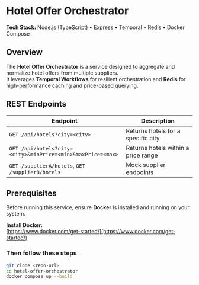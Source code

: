 # Hotel Offer Orchestrator

**Tech Stack:** Node.js (TypeScript) • Express • Temporal • Redis • Docker Compose

## Overview

The **Hotel Offer Orchestrator** is a service designed to aggregate and normalize hotel offers from multiple suppliers.  
It leverages **Temporal Workflows** for resilient orchestration and **Redis** for high-performance caching and price-based querying.

## REST Endpoints

| Endpoint                                                    | Description                         |
| ----------------------------------------------------------- | ----------------------------------- |
| `GET /api/hotels?city=<city>`                               | Returns hotels for a specific city  |
| `GET /api/hotels?city=<city>&minPrice=<min>&maxPrice=<max>` | Returns hotels within a price range |
| `GET /supplierA/hotels`, `GET /supplierB/hotels`            | Mock supplier endpoints             |

## Prerequisites

Before running this service, ensure **Docker** is installed and running on your system.

**Install Docker:**  
[https://www.docker.com/get-started/](https://www.docker.com/get-started/)

### Then follow these steps

```bash
git clone <repo-url>
cd hotel-offer-orchestrator
docker compose up --build
```
